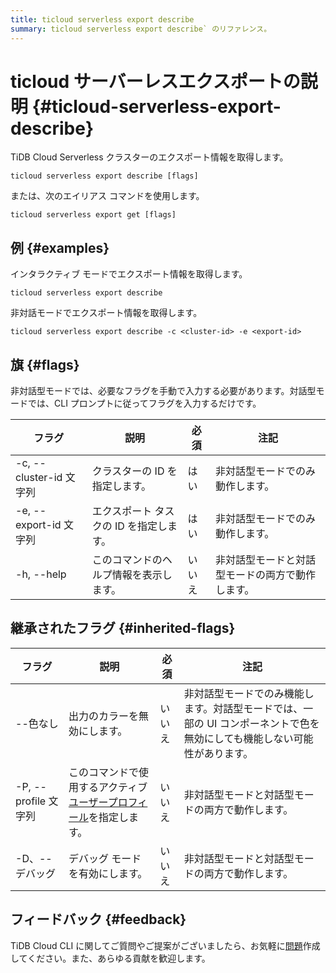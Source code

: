 ```yaml
---
title: ticloud serverless export describe
summary: ticloud serverless export describe` のリファレンス。
---
```


# ticloud サーバーレスエクスポートの説明 {#ticloud-serverless-export-describe}

TiDB Cloud Serverless クラスターのエクスポート情報を取得します。

```shell
ticloud serverless export describe [flags]
```

または、次のエイリアス コマンドを使用します。

```shell
ticloud serverless export get [flags]
```

## 例 {#examples}

インタラクティブ モードでエクスポート情報を取得します。

```shell
ticloud serverless export describe
```

非対話モードでエクスポート情報を取得します。

```shell
ticloud serverless export describe -c <cluster-id> -e <export-id>
```

## 旗 {#flags}

非対話型モードでは、必要なフラグを手動で入力する必要があります。対話型モードでは、CLI プロンプトに従ってフラグを入力するだけです。

| フラグ                  | 説明                     | 必須  | 注記                       |
| -------------------- | ---------------------- | --- | ------------------------ |
| -c, --cluster-id 文字列 | クラスターの ID を指定します。      | はい  | 非対話型モードでのみ動作します。         |
| -e, --export-id 文字列  | エクスポート タスクの ID を指定します。 | はい  | 非対話型モードでのみ動作します。         |
| -h, --help           | このコマンドのヘルプ情報を表示します。    | いいえ | 非対話型モードと対話型モードの両方で動作します。 |

## 継承されたフラグ {#inherited-flags}

| フラグ               | 説明                                                                             | 必須  | 注記                                                             |
| ----------------- | ------------------------------------------------------------------------------ | --- | -------------------------------------------------------------- |
| --色なし             | 出力のカラーを無効にします。                                                                 | いいえ | 非対話型モードでのみ機能します。対話型モードでは、一部の UI コンポーネントで色を無効にしても機能しない可能性があります。 |
| -P, --profile 文字列 | このコマンドで使用するアクティブ[ユーザープロフィール](/tidb-cloud/cli-reference.md#user-profile)を指定します。 | いいえ | 非対話型モードと対話型モードの両方で動作します。                                       |
| -D、--デバッグ         | デバッグ モードを有効にします。                                                               | いいえ | 非対話型モードと対話型モードの両方で動作します。                                       |

## フィードバック {#feedback}

TiDB Cloud CLI に関してご質問やご提案がございましたら、お気軽に[問題](https://github.com/tidbcloud/tidbcloud-cli/issues/new/choose)作成してください。また、あらゆる貢献を歓迎します。
